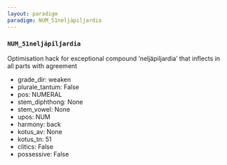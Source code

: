```yaml
---
layout: paradigm
paradigm: NUM_51neljäpiljardia
---
```

### ` NUM_51neljäpiljardia `

Optimisation hack for exceptional compound ’neljäpiljardia’ that inflects in all parts with agreement
* grade_dir: weaken
* plurale_tantum: False
* pos: NUMERAL
* stem_diphthong: None
* stem_vowel: None
* upos: NUM
* harmony: back
* kotus_av: None
* kotus_tn: 51
* clitics: False
* possessive: False
